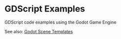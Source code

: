 # GDScript Examples

GDScript code examples using the Godot Game Engine

See also: [Godot Scene Templates](https://github.com/andrew-wilkes/godot-scene-templates)
